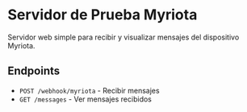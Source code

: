 # Servidor de Prueba Myriota

Servidor web simple para recibir y visualizar mensajes del dispositivo Myriota.

## Endpoints
- `POST /webhook/myriota` - Recibir mensajes
- `GET /messages` - Ver mensajes recibidos